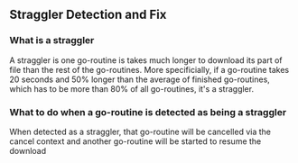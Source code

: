 ## Straggler Detection and Fix

### What is a straggler
A straggler is one go-routine is takes much longer to download its part of file
than the rest of the go-routines. More specificially, if a go-routine takes 20
seconds and 50% longer than the average of finished go-routines, which has to
be more than 80% of all go-routines, it's a straggler.

### What to do when a go-routine is detected as being a straggler
When detected as a straggler, that go-routine will be cancelled via the cancel
context and another go-routine will be started to resume the download
